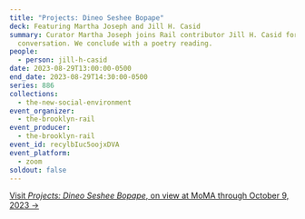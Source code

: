 ```yaml
---
title: "Projects: Dineo Seshee Bopape"
deck: Featuring Martha Joseph and Jill H. Casid
summary: Curator Martha Joseph joins Rail contributor Jill H. Casid for a
  conversation. We conclude with a poetry reading.
people:
  - person: jill-h-casid
date: 2023-08-29T13:00:00-0500
end_date: 2023-08-29T14:30:00-0500
series: 886
collections:
  - the-new-social-environment
event_organizer:
  - the-brooklyn-rail
event_producer:
  - the-brooklyn-rail
event_id: recylbIuc5oojxDVA
event_platform:
  - zoom
soldout: false
---
```

[V﻿isit *Projects: Dineo Seshee Bopape*, on view at MoMA through October 9, 2023 →](https://www.moma.org/calendar/exhibitions/5610)
